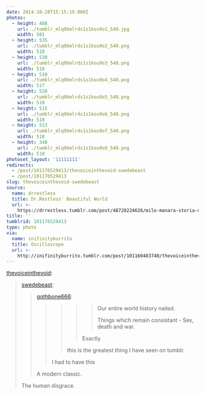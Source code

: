 ```yaml
---
date: 2014-10-28T15:15:19.000Z
photos:
  - height: 488
    url: ./tumblr_mlq9bmlrds1s1kou9o1_540.jpg
    width: 501
  - height: 535
    url: ./tumblr_mlq9bmlrds1s1kou9o2_540.png
    width: 518
  - height: 530
    url: ./tumblr_mlq9bmlrds1s1kou9o3_540.png
    width: 518
  - height: 510
    url: ./tumblr_mlq9bmlrds1s1kou9o4_540.png
    width: 517
  - height: 520
    url: ./tumblr_mlq9bmlrds1s1kou9o5_540.png
    width: 518
  - height: 515
    url: ./tumblr_mlq9bmlrds1s1kou9o6_540.png
    width: 518
  - height: 513
    url: ./tumblr_mlq9bmlrds1s1kou9o7_540.png
    width: 518
  - height: 348
    url: ./tumblr_mlq9bmlrds1s1kou9o8_540.png
    width: 518
photoset_layout: '11111111'
redirects:
  - /post/101176529413/thevoiceinthevoid-swedebeast
  - /post/101176529413
slug: thevoiceinthevoid-swedebeast
source:
  name: drrestless
  title: Dr.Restless' Beautiful World
  url: >-
    https://drrestless.tumblr.com/post/48720224626/milo-manara-storia-dellumanità
title: ''
tumblrid: 101176529413
type: photo
via:
  name: inifinityburrito
  title: Oscilloscope
  url: >-
    http://inifinityburrito.tumblr.com/post/101160483740/thevoiceinthevoid-swedebeast
---
```

<p><a href="http://thevoiceinthevoid.tumblr.com/post/101152343733/swedebeast-gothbone666-our-entire-world" class="tumblr_blog">thevoiceinthevoid</a>:</p>

<blockquote><p><a class="tumblr_blog" href="http://swedebeast.tumblr.com/post/99676500355/gothbone666-our-entire-world-history">swedebeast</a>:</p>
<blockquote>
<p><a class="tumblr_blog" href="http://gothbone666.tumblr.com/post/68183526100/our-entire-world-history-nailed-things-which">gothbone666</a>:</p>
<blockquote>
<blockquote>
<blockquote>
<blockquote>
<p>Our entire world history nailed.</p>
<p>Things which remain consistant - Sex, death and war.</p>
</blockquote>
<p>Exactly</p>
</blockquote>
<p>this is the greatest thing I have seen on tumblr.</p>
</blockquote>
<p>I had to have this</p>
</blockquote>
<p>A modern classic.</p>
</blockquote>
<p>The human disgrace.</p></blockquote>
